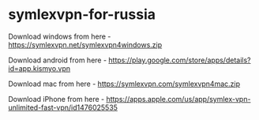 # symlexvpn-for-russia

Download windows from here - https://symlexvpn.net/symlexvpn4windows.zip

Download android from here - https://play.google.com/store/apps/details?id=app.kismyo.vpn

Download mac from here - https://symlexvpn.com/symlexvpn4mac.zip

Download iPhone from here - https://apps.apple.com/us/app/symlex-vpn-unlimited-fast-vpn/id1476025535
